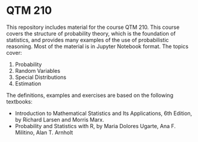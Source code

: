 # QTM 210
This repository includes material for the course QTM 210. This course covers the structure of probability theory, which is the foundation of statistics, and provides many examples of the use of probabilistic reasoning. Most of the material is in Jupyter Notebook format. The topics cover:

1. Probability
2. Random Variables
3. Special Distributions
4. Estimation

The definitions, examples and exercises  are based on the following textbooks:

- Introduction to Mathematical Statistics and Its Applications, 6th Edition, by Richard Larsen and Morris Marx.
- Probability and Statistics with R, by Maria Dolores Ugarte, Ana F. Militino, Alan T. Arnholt
